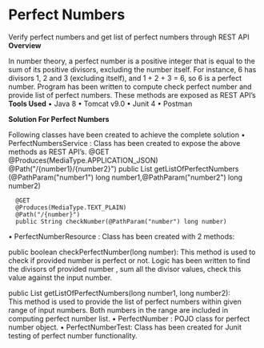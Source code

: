 # Perfect Numbers
Verify perfect numbers and get list of perfect numbers through REST API
**Overview**

In number theory, a perfect number is a positive integer that is equal to the sum of its positive divisors, excluding the number itself. For instance, 6 has divisors 1, 2 and 3 (excluding itself), and 1 + 2 + 3 = 6, so 6 is a perfect number.
Program has been written to compute check perfect number and provide list of perfect numbers. These methods are exposed as REST API’s
**Tools Used**
•	Java 8
•	Tomcat v9.0
•	Junit 4
•	Postman

**Solution For Perfect Numbers**

Following classes have been created to achieve the complete solution
• PerfectNumbersService : Class has been created to expose the above methods as REST API’s.
	  @GET 
	  @Produces(MediaType.APPLICATION_JSON)
	  @Path("/{number1}/{number2}")
	  public List<PerfectNumber> getListOfPerfectNumbers (@PathParam("number1") long number1,@PathParam("number2") long number2)
	
	  @GET 
	  @Produces(MediaType.TEXT_PLAIN)
	  @Path("/{number}")
	  public String checkNumber(@PathParam("number") long number)
• PerfectNumberResource : Class has been created with 2 methods:

  public boolean checkPerfectNumber(long number): 
  This method is used to check if provided number is perfect or not. Logic has been written to find the divisors of provided number , sum all the divisor values, check this       value against the input number.
  
  public List<PerfectNumber> getListOfPerfectNumbers(long number1, long number2):  
  This method is used to provide the list of perfect numbers within given range of input numbers. Both numbers in the range are included in computing perfect number list.
• PerfectNumber : POJO class for perfect number object.
• PerfectNumberTest: Class has been created for Junit testing of perfect number functionality.	
